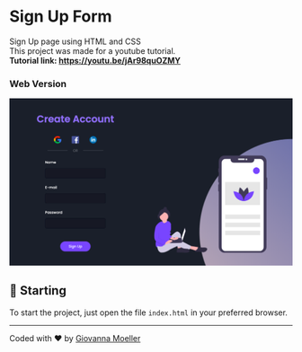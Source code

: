 
# Sign Up Form

Sign Up page using HTML and CSS<br />
This project was made for a youtube tutorial.<br />
**Tutorial link: https://youtu.be/jAr98quOZMY**
### Web Version
<img src="final.png" alt="Web Version"/>

## 🚀 Starting

To start the project, just open the file `index.html` in your preferred browser.

---
Coded with ❤️  by [Giovanna Moeller](https://github.com/giovannamoeller)